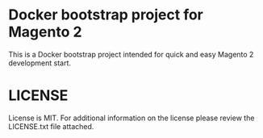 # Docker bootstrap project for Magento 2 
This is a Docker bootstrap project intended for quick and easy Magento 2 development start.
 
# LICENSE
License is MIT.
For additional information on the license please review the LICENSE.txt file attached.